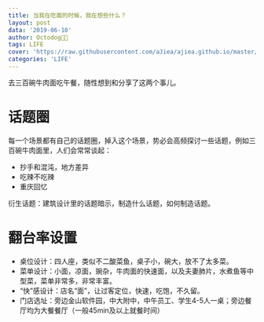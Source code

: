 ```yaml
---
title: 当我在吃面的时候，我在想些什么？
layout: post
data: '2019-06-10'
author: Octodog🐙🐶
tags: LIFE
cover: 'https://raw.githubusercontent.com/aJiea/ajiea.github.io/master/_posts/190610/cover.jpg'
categories: 'LIFE'
---
```



去三百碗牛肉面吃午餐，随性想到和分享了这两个事儿。


# 话题圈

每一个场景都有自己的话题圈，掉入这个场景，势必会高频探讨一些话题，例如三百碗牛肉面里，人们会常常谈起：
- 抄手和混沌，地方差异
- 吃辣不吃辣
- 重庆回忆

衍生话题：建筑设计里的话题暗示，制造什么话题，如何制造话题。

# 翻台率设置

- 桌位设计：四人座，类似不二酸菜鱼，桌子小，碗大，放不了太多菜。
- 菜单设计：小面，凉面，豌杂，牛肉面的快速面，以及夫妻肺片，水煮鱼等中型菜，菜单非常多，非常丰富。
- “快”感设计：店名“面”，让过客定位，快速，吃饱，不久留。
- 门店选址：旁边金山软件园，中大附中，中午员工、学生4-5人一桌；旁边餐厅均为大餐餐厅（一般45min及以上就餐时间）

